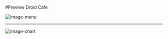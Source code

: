 #Preview Droid Cafe

![image-menu](https://github.com/user-attachments/assets/d3b2c83c-1830-4435-978a-0e21195d5116)

---
![image-chart](https://github.com/user-attachments/assets/16efdd64-73db-414d-9975-88adea58221a)

